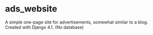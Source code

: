 # ads_website
 A simple one-page site for advertisements, somewhat similar to a blog. Created with Django 4.1. (No database)
